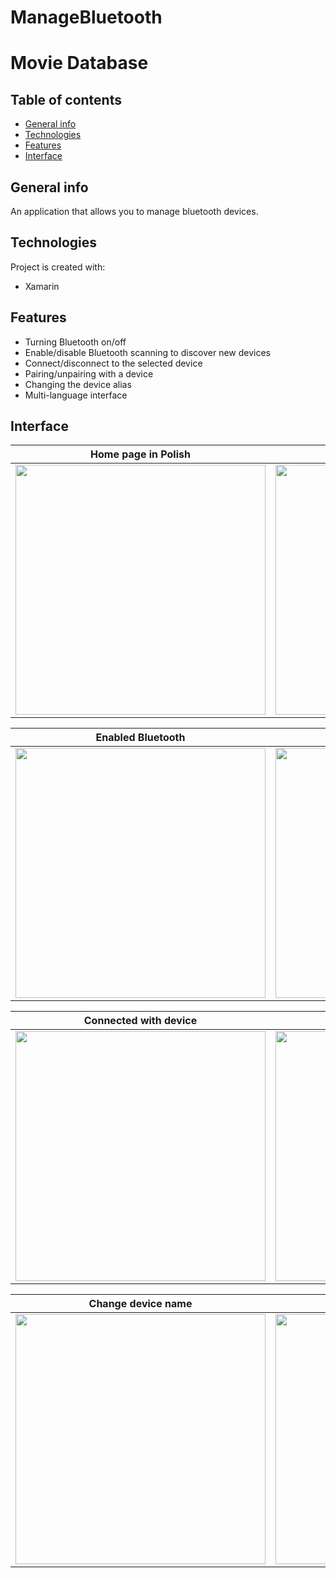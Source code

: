 # ManageBluetooth

# Movie Database

## Table of contents
- [General info](#general-info)
- [Technologies](#technologies)
- [Features](#features)
- [Interface](#interface)

## General info

An application that allows you to manage bluetooth devices.

## Technologies
Project is created with:
* Xamarin

## Features
* Turning Bluetooth on/off
* Enable/disable Bluetooth scanning to discover new devices
* Connect/disconnect to the selected device
* Pairing/unpairing with a device
* Changing the device alias
* Multi-language interface

## Interface

| Home page in Polish     | Disabled Bluetooth |
|-----------------|-------------------|
| <img src="https://user-images.githubusercontent.com/63982270/210148964-0b96d056-0811-444a-905a-7ed9957d4681.jpg" width="400">             | <img src="https://user-images.githubusercontent.com/63982270/210148965-a0ff1d08-e47f-4281-a95f-bc31b204c690.jpg" width="400">              |

| Enabled Bluetooth       | Connecting with device       |
|-----------------|-------------------|
| <img src="https://user-images.githubusercontent.com/63982270/210148966-88b74fed-d482-4bff-965c-baf567e8cc9f.jpg" width="400">             | <img src="https://user-images.githubusercontent.com/63982270/210148967-7e465044-8d81-4815-a063-c715508c0b10.jpg" width="400">                |

| Connected with device | Configure device   |
|-----------------|-------------------|
| <img src="https://user-images.githubusercontent.com/63982270/210148969-fe84c240-fce3-4566-b044-837323650545.jpg" width="400">             | <img src="https://user-images.githubusercontent.com/63982270/210149058-faa70a47-3830-423a-ba6f-5c9c66f11d35.jpg" width="400">                |

| Change device name    | Changed device name        |
|-----------------|-------------------|
| <img src="https://user-images.githubusercontent.com/63982270/210149077-6e63676d-9256-4693-9b3d-7a0b844081dc.jpg" width="400">             | <img src="https://user-images.githubusercontent.com/63982270/210148963-c8129c96-0808-4e77-b82b-0eb147a4cd44.jpg" width="400">               |
